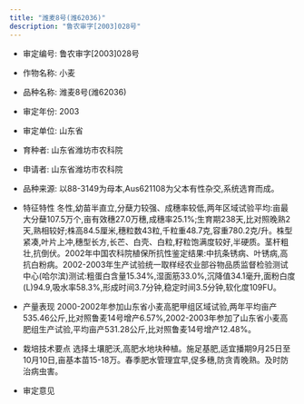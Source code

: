 ```yaml
---
title: "潍麦8号(潍62036)"
description: "鲁农审字[2003]028号"
---
```

* 审定编号:  鲁农审字[2003]028号

*  作物名称:  小麦

*  品种名称:  潍麦8号(潍62036)

*  审定年份:  2003

*  审定单位:  山东省

* 育种者:  山东省潍坊市农科院

*  申请者:  山东省潍坊市农科院

*  品种来源:  以88-3149为母本,Aus621108为父本有性杂交,系统选育而成。

*  特征特性
冬性,幼苗半直立,分蘖力较强、成穗率较低,两年区域试验平均:亩最大分蘖107.5万个,亩有效穗27.0万穗,成穗率25.1%;生育期238天,比对照晚熟2天,熟相较好;株高84.5厘米,穗粒数43粒,千粒重48.7克,容重780.2克/升。株型紧凑,叶片上冲,穗型长方,长芒、白壳、白粒,籽粒饱满度较好,半硬质。茎杆粗壮,抗倒伏。2002年中国农科院植保所抗性鉴定结果:中抗条锈病、叶锈病,高抗白粉病。2002-2003年生产试验统一取样经农业部谷物品质监督检验测试中心(哈尔滨)测试:粗蛋白含量15.34%,湿面筋33.0%,沉降值34.1毫升,面粉白度(L)94.9,吸水率58.3%,形成时间3.7分钟,稳定时间3.5分钟,软化度109FU。

*  产量表现
2000-2002年参加山东省小麦高肥甲组区域试验,两年平均亩产535.46公斤,比对照鲁麦14号增产6.57%,2002-2003年参加了山东省小麦高肥组生产试验,平均亩产531.28公斤,比对照鲁麦14号增产12.48%。

*  栽培技术要点
选择土壤肥沃,高肥水地块种植。施足基肥,适宜播期9月25日至10月10日,亩基本苗15-18万。春季肥水管理宜早,促多穗,防贪青晚熟。及时防治病虫害。

*  审定意见

